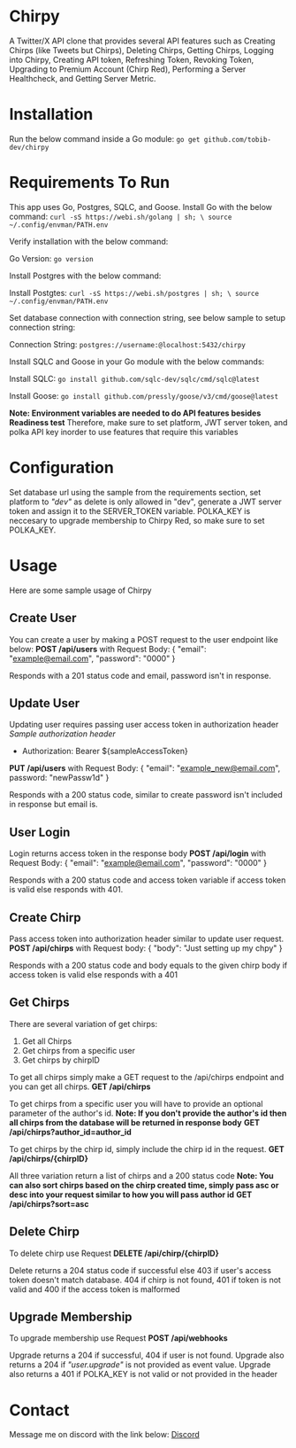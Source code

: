 
# Chirpy

A Twitter/X API clone that provides several API features such as Creating Chirps (like Tweets but Chirps), Deleting Chirps, Getting Chirps, Logging into Chirpy, Creating API token, Refreshing Token, Revoking Token, Upgrading to Premium Account (Chirp Red), Performing a Server Healthcheck, and Getting Server Metric.

# Installation

Run the below command inside a Go module:
``` go get github.com/tobib-dev/chirpy ```

# Requirements To Run

This app uses Go, Postgres, SQLC, and Goose. Install Go with the below command:
``` curl -sS https://webi.sh/golang | sh; \ source ~/.config/envman/PATH.env ```

Verify installation with the below command:

Go Version: ``` go version ```

Install Postgres with the below command:

Install Postgtes: ``` curl -sS https://webi.sh/postgres | sh; \ source ~/.config/envman/PATH.env ```

Set database connection with connection string, see below sample to setup connection string:

Connection String: ``` postgres://username:@localhost:5432/chirpy ```

Install SQLC and Goose in your Go module with the below commands:

Install SQLC: ``` go install github.com/sqlc-dev/sqlc/cmd/sqlc@latest ```

Install Goose: ``` go install github.com/pressly/goose/v3/cmd/goose@latest ```

**Note: Environment variables are needed to do API features besides Readiness test** Therefore, make sure to set platform, JWT server token, and polka API key inorder to use features that require this variables

# Configuration

Set database url using the sample from the requirements section, set platform to *"dev"* as delete is only allowed in "dev", generate a JWT server token and assign it to the SERVER_TOKEN variable. POLKA_KEY is neccesary to upgrade membership to Chirpy Red, so make sure to set POLKA_KEY.

# Usage

Here are some sample usage of Chirpy

## Create User

You can create a user by making a POST request to the user endpoint like below:
**POST /api/users** with Request Body:
{
  "email": "example@email.com",
  "password": "0000"
}

Responds with a 201 status code and email, password isn't in response.

## Update User

Updating user requires passing user access token in authorization header
*Sample authorization header*
- Authorization: Bearer ${sampleAccessToken}

**PUT /api/users** with Request Body:
{
  "email": "example_new@email.com",
  password: "newPassw1d"
}

Responds with a 200 status code, similar to create password isn't included in response but email is.

## User Login

Login returns access token in the response body
**POST /api/login** with Request Body:
{
  "email": "example@email.com",
  "password": "0000"
}

Responds with a 200 status code and access token variable if access token is valid else responds with 401.

## Create Chirp

Pass access token into authorization header similar to update user request.
**POST /api/chirps** with Request body:
{
  "body": "Just setting up my chpy"
}

Responds with a 200 status code and body equals to the given chirp body if access token is valid else responds with a 401

## Get Chirps

There are several variation of get chirps:
1. Get all Chirps
2. Get chirps from a specific user
3. Get chirps by chirpID

To get all chirps simply make a GET request to the /api/chirps endpoint and you can get all chirps.
**GET /api/chirps**

To get chirps from a specific user you will have to provide an optional parameter of the author's id. **Note: If you don't provide the author's id then all chirps from the database will be returned in response body**
**GET /api/chirps?author_id=author_id**

To get chirps by the chirp id, simply include the chirp id in the request.
**GET /api/chirps/{chirpID}**

All three variation return a list of chirps and a 200 status code
**Note: You can also sort chirps based on the chirp created time, simply pass asc or desc into your request similar to how you will pass author id**
**GET /api/chirps?sort=asc**

## Delete Chirp

To delete chirp use Request
**DELETE /api/chirp/{chirpID}**

Delete returns a 204 status code if successful else 403 if user's access token doesn't match database. 404 if chirp is not found, 401 if token is not valid and 400 if the access token is malformed

## Upgrade Membership

To upgrade membership use Request
**POST /api/webhooks**

Upgrade returns a 204 if successful, 404 if user is not found. Upgrade also returns a 204 if *"user.upgrade"* is not provided as event value. Upgrade also returns a 401 if POLKA_KEY is not valid or not provided in the header

# Contact

Message me on discord with the link below:
[Discord](https://discord.gg/EFHrXVEd)

